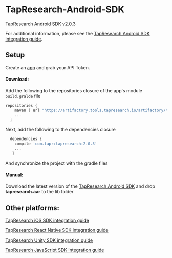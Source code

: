 # TapResearch-Android-SDK
TapResearch Android SDK v2.0.3

For additional information, please see the [TapResearch Android SDK integration guide](https://www.tapresearch.com/docs/android-integration-guide).

## Setup

Create an [app](/supplier_dashboard/dashboard/apps/new) and grab your API Token.

#### Download:

Add the following to the repositories closure of the app's module `build.gralde` file


  ```groovy
  repositories {
      maven { url "https://artifactory.tools.tapresearch.io/artifactory/tapresearch-android-sdk/" }
      ...
    }
  ```
  Next, add the following to the dependencies closure

  ```groovy
    dependencies {
      compile 'com.tapr:tapresearch:2.0.3'
      ...
     }
  ```

  And synchronize the project with the gradle files

  #### Manual:

  Download the latest version of the [TapResearch Android SDK](https://github.com/TapResearch/TapResearch-Android-SDK) and drop **tapresearch.aar** to the lib folder

## Other platforms:

[TapResearch iOS SDK integration guide](https://www.tapresearch.com/docs/ios-integration-guide)

[TapResearch React Native SDK integration guide](https://www.tapresearch.com/docs/react-native-integration-guide)

[TapResearch Unity SDK integration guide](https://www.tapresearch.com/docs/unity-integration-guide)

[TapResearch JavaScript SDK integration guide](https://www.tapresearch.com/docs/javascript-integration-guide)  
